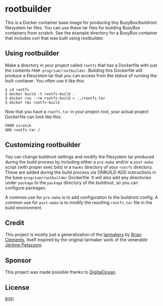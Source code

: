 # rootbuilder

This is a Docker container base image for producing tiny BusyBox/buildroot filesystem tar files. You can use these tar files for building BusyBox containers from scratch. See the example directory for a BusyBox container that includes curl that was built using rootbuilder.

## Using rootbuilder

Make a directory in your project called `rootfs` that has a Dockerfile with just the contents `FROM progrium/rootbuilder`. Building this Dockerfile will produce a filesystem tar that you can access from the stdout of running the built contianer. You often use it like this:

	$ cd rootfs
	$ docker build -t rootfs-build .
	$ docker run --rm rootfs-build > ../rootfs.tar
	$ docker rmi rootfs-build

Now that you have a `rootfs.tar` in your project root, your actual project Dockerfile can look like this:

	FROM scratch
	ADD rootfs.tar /

## Customizing rootbuilder

You can change buildroot settings and modify the filesystem tar produced during the build process by including either a `pre-make` and/or a `post-make` script (with proper exec bits) in a `hooks` directory of your `rootfs` directory. These are added during the build process via ONBUILD ADD instructions in the base `progrium/rootbuilder` Dockerfile. It will also add any directories under `package` to the `package` directory of the buildroot, so you can configure packages.

A common use for `pre-make` is to add configuration to the buildroot config. A common use for `post-make` is to modify the resulting `rootfs.tar` file in the build environment.

## Credit

This project is mostly just a generalization of the [tarmakers](https://github.com/radial/core-busyboxplus) by [Brian Clements](https://github.com/brianclements), itself inspired by the original tarmaker work of the venerable [Jérôme Petazzoni](https://github.com/jpetazzo).

## Sponsor

This project was made possible thanks to [DigitalOcean](http://digitalocean.com).

## License

BSD